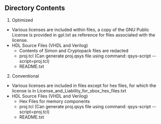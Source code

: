 Directory Contents
-------------------------------------------
1.  Optimized
  - Various licenses are included within files, a copy of the GNU Public License is provided in gpl.txt as reference for files associated with the license.
  - HDL Source Files (VHDL and Verilog)
     - Contents of Simon and Cryptopack files are redacted
	- proj.tcl (Can generate proj.qsys file using command: qsys-script --script=proj.tcl)
	- README.txt
2.  Conventional
  - Various licenses are included in files except for hex files, for which the license is in License_and_Liability_for_sbox_hex_files.txt
  - HDL Source Files (VHDL and Verilog)
	- Hex Files for memory components
	- proj.tcl (Can generate proj.qsys file using command: qsys-script --script=proj.tcl)
	- README.txt
